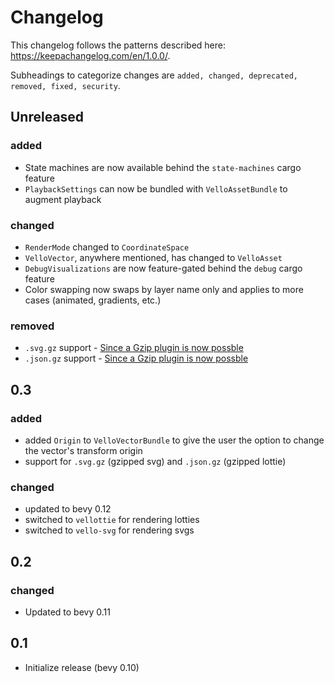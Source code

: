 # Changelog

This changelog follows the patterns described here: <https://keepachangelog.com/en/1.0.0/>.

Subheadings to categorize changes are `added, changed, deprecated, removed, fixed, security`.

## Unreleased

### added

- State machines are now available behind the `state-machines` cargo feature
- `PlaybackSettings` can now be bundled with `VelloAssetBundle` to augment playback

### changed

- `RenderMode` changed to `CoordinateSpace`
- `VelloVector`, anywhere mentioned, has changed to `VelloAsset`
- `DebugVisualizations` are now feature-gated behind the `debug` cargo feature
- Color swapping now swaps by layer name only and applies to more cases (animated, gradients, etc.)

### removed

- `.svg.gz` support - [Since a Gzip plugin is now possble](https://github.com/bevyengine/bevy/issues/10518)
- `.json.gz` support - [Since a Gzip plugin is now possble](https://github.com/bevyengine/bevy/issues/10518)

## 0.3

### added

- added `Origin` to `VelloVectorBundle` to give the user the option to change the vector's transform origin
- support for `.svg.gz` (gzipped svg) and `.json.gz` (gzipped lottie)

### changed

- updated to bevy 0.12
- switched to `vellottie` for rendering lotties
- switched to `vello-svg` for rendering svgs

## 0.2

### changed

- Updated to bevy 0.11

## 0.1

- Initialize release (bevy 0.10)
